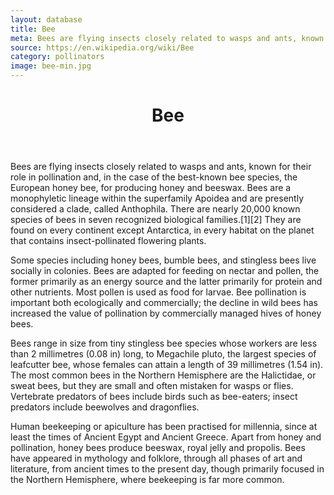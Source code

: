 ```yaml
---
layout: database
title: Bee
meta: Bees are flying insects closely related to wasps and ants, known for their role in pollination 
source: https://en.wikipedia.org/wiki/Bee
category: pollinators
image: bee-min.jpg
---
```


<header>
	<h1>Bee</h1>
</header>
<p>Bees are flying insects closely related to wasps and ants, known for their role in pollination and, in the case of the best-known bee species, the European honey bee, for producing honey and beeswax. Bees are a monophyletic lineage within the superfamily Apoidea and are presently considered a clade, called Anthophila. There are nearly 20,000 known species of bees in seven recognized biological families.[1][2] They are found on every continent except Antarctica, in every habitat on the planet that contains insect-pollinated flowering plants.

Some species including honey bees, bumble bees, and stingless bees live socially in colonies. Bees are adapted for feeding on nectar and pollen, the former primarily as an energy source and the latter primarily for protein and other nutrients. Most pollen is used as food for larvae. Bee pollination is important both ecologically and commercially; the decline in wild bees has increased the value of pollination by commercially managed hives of honey bees.

Bees range in size from tiny stingless bee species whose workers are less than 2 millimetres (0.08 in) long, to Megachile pluto, the largest species of leafcutter bee, whose females can attain a length of 39 millimetres (1.54 in). The most common bees in the Northern Hemisphere are the Halictidae, or sweat bees, but they are small and often mistaken for wasps or flies. Vertebrate predators of bees include birds such as bee-eaters; insect predators include beewolves and dragonflies.

Human beekeeping or apiculture has been practised for millennia, since at least the times of Ancient Egypt and Ancient Greece. Apart from honey and pollination, honey bees produce beeswax, royal jelly and propolis. Bees have appeared in mythology and folklore, through all phases of art and literature, from ancient times to the present day, though primarily focused in the Northern Hemisphere, where beekeeping is far more common.</p>